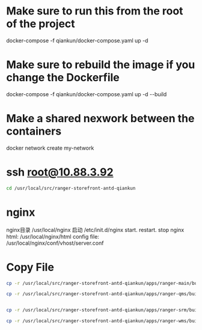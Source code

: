 # Make sure to run this from the root of the project
docker-compose -f qiankun/docker-compose.yaml up -d 

# Make sure to rebuild the image if you change the Dockerfile
docker-compose -f qiankun/docker-compose.yaml up -d --build

# Make a shared nexwork between the containers
docker network create my-network

# ssh root@10.88.3.92

```bash
cd /usr/local/src/ranger-storefront-antd-qiankun
```

# nginx
nginx目录 /usr/local/nginx
启动 /etc/init.d/nginx start.    restart.    stop
nginx html: /usr/local/nginx/html
config file: /usr/local/nginx/conf/vhost/server.conf

# Copy File
```bash
cp -r /usr/local/src/ranger-storefront-antd-qiankun/apps/ranger-main/build/ /usr/local/nginx/html

cp -r /usr/local/src/ranger-storefront-antd-qiankun/apps/ranger-qms/build/ /usr/local/nginx/html/oim/qms


cp -r /usr/local/src/ranger-storefront-antd-qiankun/apps/ranger-srm/build/ /usr/local/nginx/html/oim/srm

cp -r /usr/local/src/ranger-storefront-antd-qiankun/apps/ranger-wms/build/ /usr/local/nginx/html/oim/wms
```
